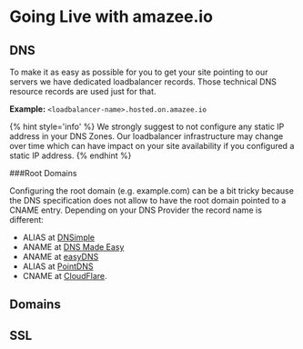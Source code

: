 # Going Live with amazee.io


## DNS
To make it as easy as possible for you to get your site pointing to our servers we have dedicated loadbalancer records. Those technical DNS resource records are used just for that.

**Example:** `<loadbalancer-name>.hosted.on.amazee.io`

{% hint style='info' %}
We strongly suggest to not configure any static IP address in your DNS Zones. Our loadbalancer infrastructure may change over time which can have impact on your site availability if you configured a static IP address.
{% endhint %}

###Root Domains

Configuring the root domain (e.g. example.com) can be a bit tricky because the DNS specification does not allow to have the root domain pointed to a CNAME entry. Depending on your DNS Provider the record name is different:

- ALIAS at [DNSimple](https://dnsimple.com/)
- ANAME at [DNS Made Easy](http://www.dnsmadeeasy.com/)
- ANAME at [easyDNS](https://www.easydns.com/)
- ALIAS at [PointDNS](https://pointhq.com/)
- CNAME at [CloudFlare](https://www.cloudflare.com/).


## Domains
## SSL
